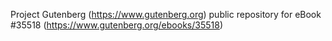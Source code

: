 Project Gutenberg (https://www.gutenberg.org) public repository for eBook #35518 (https://www.gutenberg.org/ebooks/35518)
